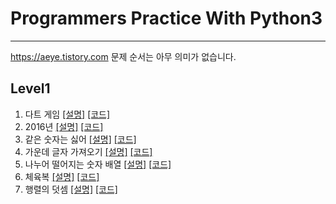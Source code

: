 # Programmers Practice With Python3
- - -
https://aeye.tistory.com
문제 순서는 아무 의미가 없습니다.  
## Level1
01. 다트 게임 
    [[설명]](https://aeye.tistory.com/2) [[코드]](https://github.com/git-kth/Programmers_Practice/blob/master/level1/ex01.py)
02. 2016년 
    [[설명]](https://aeye.tistory.com/3) [[코드]](https://github.com/git-kth/Programmers_Practice/blob/master/level1/ex02.py)
03. 같은 숫자는 싫어 
    [[설명]](https://aeye.tistory.com/4) [[코드]](https://github.com/git-kth/Programmers_Practice/blob/master/level1/ex03.py)
04. 가운데 글자 가져오기
    [[설명]](https://aeye.tistory.com/5) [[코드]](https://github.com/git-kth/Programmers_Practice/blob/master/level1/ex04.py)
05. 나누어 떨어지는 숫자 배열 
    [[설명]](https://aeye.tistory.com/6) [[코드]](https://github.com/git-kth/Programmers_Practice/blob/master/level1/ex05.py)
06. 체육복 
    [[설명]](https://aeye.tistory.com/7) [[코드]](https://github.com/git-kth/Programmers_Practice/blob/master/level1/ex06.py)
07. 행렬의 덧셈 
    [[설명]](https://aeye.tistory.com/8) [[코드]](https://github.com/git-kth/Programmers_Practice/blob/master/level1/ex07.py)
